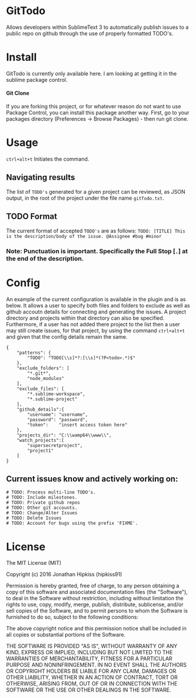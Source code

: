 # GitTodo
Allows developers within SublimeText 3 to automatically publish issues to a public repo on github through the use of properly formatted TODO's.

# Install
GitTodo is currently only available here. I am looking at getting it in the sublime package control.

#### Git Clone
If you are forking this project, or for whatever reason do not want to use Package Control, you can install this package another way. First, go to your packages directory (Preferences -> Browse Packages) - then run git clone.

# Usage
`ctrl+alt+t` Initiates the command.

## Navigating results
The list of `TODO's` generated for a given project can be reviewed, as JSON output, in the root of the project under the file name `gitTodo.txt`.

## TODO Format
The current format of accepted `TODO's` are as follows:
`TODO: [TITLE] This is the description/body of the issue. @Assignee #bug #minor`
### Note: Punctuation is important. Specifically the Full Stop [`.`] at the end of the description.


# Config
An example of the current configuration is available in the plugin and is as below. It allows a user to specify both files and folders to exclude as well as github accoutn details for connecting and generating the issues. A project directory and projects within that directory can also be specified. Furthermore, if a user has not added there project to the list then a user may still create issues, for that project, by using the command `ctrl+alt+t` and given that the config details remain the same.

```
{
    "patterns": {
        "TODO": "TODO[\\s]*?:[\\s]*(?P<todo>.*)$"
    },
    "exclude_folders": [
        "*.git*",
        "node_modules"
    ],
    "exclude_files": [
        "*.sublime-workspace",
        "*.sublime-project"
    ],
    "github_details":{
        "username": "username",
        "password": "password",
        "token":    "insert access token here"
    },
    "projects_dir": "C:\\wamp64\\www\\",
    "watch_projects":[
        "supersecretproject",
        "project1"
    ]
}

```

## Current issues know and actively working on:

```
# TODO: Process multi-line TODO's.
# TODO: Include milestones.
# TODO: Private github repos
# TODO: Other git accounts.
# TODO: Change/Alter Issues
# TODO: Delete Issues
# TODO: Account for bugs using the prefix 'FIXME'.
```


# License

The MIT License (MIT)

Copyright (c) 2016 Jonathan Hipkiss (hipkiss91)

Permission is hereby granted, free of charge, to any person obtaining a copy of this software and associated documentation files (the "Software"), to deal in the Software without restriction, including without limitation the rights to use, copy, modify, merge, publish, distribute, sublicense, and/or sell copies of the Software, and to permit persons to whom the Software is furnished to do so, subject to the following conditions:

The above copyright notice and this permission notice shall be included in all copies or substantial portions of the Software.

THE SOFTWARE IS PROVIDED "AS IS", WITHOUT WARRANTY OF ANY KIND, EXPRESS OR IMPLIED, INCLUDING BUT NOT LIMITED TO THE WARRANTIES OF MERCHANTABILITY, FITNESS FOR A PARTICULAR PURPOSE AND NONINFRINGEMENT. IN NO EVENT SHALL THE AUTHORS OR COPYRIGHT HOLDERS BE LIABLE FOR ANY CLAIM, DAMAGES OR OTHER LIABILITY, WHETHER IN AN ACTION OF CONTRACT, TORT OR OTHERWISE, ARISING FROM, OUT OF OR IN CONNECTION WITH THE SOFTWARE OR THE USE OR OTHER DEALINGS IN THE SOFTWARE.
